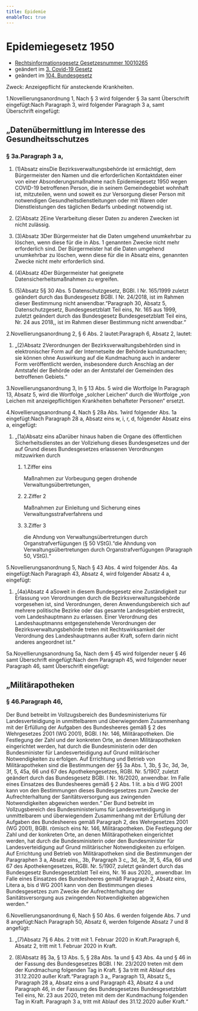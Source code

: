 ```yaml
---
title: Epidemie
enableToc: true
---
```


# Epidemiegesetz 1950

* [Rechtsinformationsgesetz Gesetzesnummer 10010265](https://www.ris.bka.gv.at/GeltendeFassung.wxe?Abfrage=Bundesnormen&Gesetzesnummer=10010265)
* geändert im [3. Covid-19 Gesetz](https://www.ris.bka.gv.at/eli/bgbl/I/2020/23)
* geändert im [104. Bundesgesetz](https://www.ris.bka.gv.at/eli/bgbl/I/2020/104)


Zweck: Anzeigepflicht für ansteckende Krankheiten.

1.Novellierungsanordnung 1, Nach § 3 wird folgender § 3a samt Überschrift eingefügt:Nach Paragraph 3, wird folgender Paragraph 3 a, samt Überschrift eingefügt:

„Datenübermittlung im Interesse des Gesundheitsschutzes
-------------------------------------------------------

### § 3a.Paragraph 3 a,

1.  (1)Absatz einsDie Bezirksverwaltungsbehörde ist ermächtigt, dem Bürgermeister den Namen und die erforderlichen Kontaktdaten einer von einer Absonderungsmaßnahme nach Epidemiegesetz 1950 wegen COVID-19 betroffenen Person, die in seinem Gemeindegebiet wohnhaft ist, mitzuteilen, wenn und soweit es zur Versorgung dieser Person mit notwendigen Gesundheitsdienstleitungen oder mit Waren oder Dienstleistungen des täglichen Bedarfs unbedingt notwendig ist.
    
2.  (2)Absatz 2Eine Verarbeitung dieser Daten zu anderen Zwecken ist nicht zulässig.
    
3.  (3)Absatz 3Der Bürgermeister hat die Daten umgehend unumkehrbar zu löschen, wenn diese für die in Abs. 1 genannten Zwecke nicht mehr erforderlich sind. Der Bürgermeister hat die Daten umgehend unumkehrbar zu löschen, wenn diese für die in Absatz eins, genannten Zwecke nicht mehr erforderlich sind.
    
4.  (4)Absatz 4Der Bürgermeister hat geeignete Datensicherheitsmaßnahmen zu ergreifen.
    
5.  (5)Absatz 5§ 30 Abs. 5 Datenschutzgesetz, BGBl. I Nr. 165/1999 zuletzt geändert durch das Bundesgesetz BGBl. I Nr. 24/2018, ist im Rahmen dieser Bestimmung nicht anwendbar.“Paragraph 30, Absatz 5, Datenschutzgesetz, Bundesgesetzblatt Teil eins, Nr. 165 aus 1999, zuletzt geändert durch das Bundesgesetz Bundesgesetzblatt Teil eins, Nr. 24 aus 2018,, ist im Rahmen dieser Bestimmung nicht anwendbar.“
    

2.Novellierungsanordnung 2, § 6 Abs. 2 lautet:Paragraph 6, Absatz 2, lautet:

1.  „(2)Absatz 2Verordnungen der Bezirksverwaltungsbehörden sind in elektronischer Form auf der Internetseite der Behörde kundzumachen; sie können ohne Auswirkung auf die Kundmachung auch in anderer Form veröffentlicht werden, insbesondere durch Anschlag an der Amtstafel der Behörde oder an der Amtstafel der Gemeinden des betroffenen Gebiets.“
    

3.Novellierungsanordnung 3, In § 13 Abs. 5 wird die Wortfolge In Paragraph 13, Absatz 5, wird die Wortfolge „solcher Leichen“ durch die Wortfolge „von Leichen mit anzeigepflichtigen Krankheiten behafteter Personen“ ersetzt.

4.Novellierungsanordnung 4, Nach § 28a Abs. 1wird folgender Abs. 1a eingefügt:Nach Paragraph 28 a, Absatz eins w, i, r, d, folgender Absatz eins a, eingefügt:

1.  „(1a)Absatz eins aDarüber hinaus haben die Organe des öffentlichen Sicherheitsdienstes an der Vollziehung dieses Bundesgesetzes und der auf Grund dieses Bundesgesetzes erlassenen Verordnungen mitzuwirken durch
    
    1.  1.Ziffer eins
        
        Maßnahmen zur Vorbeugung gegen drohende Verwaltungsübertretungen,
        
    2.  2.Ziffer 2
        
        Maßnahmen zur Einleitung und Sicherung eines Verwaltungsstrafverfahrens und
        
    3.  3.Ziffer 3
        
        die Ahndung von Verwaltungsübertretungen durch Organstrafverfügungen (§ 50 VStG).“die Ahndung von Verwaltungsübertretungen durch Organstrafverfügungen (Paragraph 50, VStG).“
        
    

5.Novellierungsanordnung 5, Nach § 43 Abs. 4 wird folgender Abs. 4a eingefügt:Nach Paragraph 43, Absatz 4, wird folgender Absatz 4 a, eingefügt:

1.  „(4a)Absatz 4 aSoweit in diesem Bundesgesetz eine Zuständigkeit zur Erlassung von Verordnungen durch die Bezirksverwaltungsbehörde vorgesehen ist, sind Verordnungen, deren Anwendungsbereich sich auf mehrere politische Bezirke oder das gesamte Landesgebiet erstreckt, vom Landeshauptmann zu erlassen. Einer Verordnung des Landeshauptmanns entgegenstehende Verordnungen der Bezirksverwaltungsbehörde treten mit Rechtswirksamkeit der Verordnung des Landeshauptmanns außer Kraft, sofern darin nicht anderes angeordnet ist.“
    

5a.Novellierungsanordnung 5a, Nach dem § 45 wird folgender neuer § 46 samt Überschrift eingefügt:Nach dem Paragraph 45, wird folgender neuer Paragraph 46, samt Überschrift eingefügt:

„Militärapotheken
-----------------

### § 46.Paragraph 46,

Der Bund betreibt im Vollzugsbereich des Bundesministeriums für Landesverteidigung in unmittelbarem und überwiegendem Zusammenhang mit der Erfüllung der Aufgaben des Bundesheeres gemäß § 2 des Wehrgesetzes 2001 (WG 2001), BGBl. I Nr. 146, Militärapotheken. Die Festlegung der Zahl und der konkreten Orte, an denen Militärapotheken eingerichtet werden, hat durch die Bundesministerin oder den Bundesminister für Landesverteidigung auf Grund militärischer Notwendigkeiten zu erfolgen. Auf Errichtung und Betrieb von Militärapotheken sind die Bestimmungen der §§ 3a Abs. 1, 3b, § 3c, 3d, 3e, 3f, 5, 45a, 66 und 67 des Apothekengesetzes, RGBl. Nr. 5/1907, zuletzt geändert durch das Bundesgesetz BGBl. I Nr. 16/2020, anwendbar. Im Falle eines Einsatzes des Bundesheeres gemäß § 2 Abs. 1 lit. a bis d WG 2001 kann von den Bestimmungen dieses Bundesgesetzes zum Zwecke der Aufrechterhaltung der Sanitätsversorgung aus zwingenden Notwendigkeiten abgewichen werden.“ Der Bund betreibt im Vollzugsbereich des Bundesministeriums für Landesverteidigung in unmittelbarem und überwiegendem Zusammenhang mit der Erfüllung der Aufgaben des Bundesheeres gemäß Paragraph 2, des Wehrgesetzes 2001 (WG 2001), BGBl. römisch eins Nr. 146, Militärapotheken. Die Festlegung der Zahl und der konkreten Orte, an denen Militärapotheken eingerichtet werden, hat durch die Bundesministerin oder den Bundesminister für Landesverteidigung auf Grund militärischer Notwendigkeiten zu erfolgen. Auf Errichtung und Betrieb von Militärapotheken sind die Bestimmungen der Paragraphen 3 a, Absatz eins,, 3b, Paragraph 3 c,, 3d, 3e, 3f, 5, 45a, 66 und 67 des Apothekengesetzes, RGBl. Nr. 5/1907, zuletzt geändert durch das Bundesgesetz Bundesgesetzblatt Teil eins, Nr. 16 aus 2020,, anwendbar. Im Falle eines Einsatzes des Bundesheeres gemäß Paragraph 2, Absatz eins, Litera a, bis d WG 2001 kann von den Bestimmungen dieses Bundesgesetzes zum Zwecke der Aufrechterhaltung der Sanitätsversorgung aus zwingenden Notwendigkeiten abgewichen werden.“

6.Novellierungsanordnung 6, Nach § 50 Abs. 6 werden folgende Abs. 7 und 8 angefügt:Nach Paragraph 50, Absatz 6, werden folgende Absatz 7 und 8 angefügt:

1.  „(7)Absatz 7§ 6 Abs. 2 tritt mit 1. Februar 2020 in Kraft.Paragraph 6, Absatz 2, tritt mit 1. Februar 2020 in Kraft.
    
2.  (8)Absatz 8§ 3a, § 13 Abs. 5, § 28a Abs. 1a und § 43 Abs. 4a und § 46 in der Fassung des Bundesgesetzes BGBl. I Nr. 23/2020 treten mit dem der Kundmachung folgenden Tag in Kraft. § 3a tritt mit Ablauf des 31.12.2020 außer Kraft.“Paragraph 3 a,, Paragraph 13, Absatz 5,, Paragraph 28 a, Absatz eins a und Paragraph 43, Absatz 4 a und Paragraph 46, in der Fassung des Bundesgesetzes Bundesgesetzblatt Teil eins, Nr. 23 aus 2020, treten mit dem der Kundmachung folgenden Tag in Kraft. Paragraph 3 a, tritt mit Ablauf des 31.12.2020 außer Kraft.“